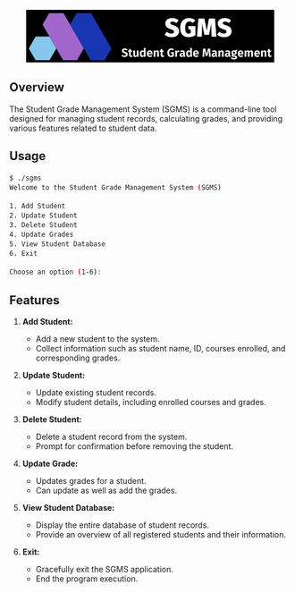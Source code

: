 
<p align="center">
  <img src="Logo.png" alt="Logo">
</p>


## Overview

The Student Grade Management System (SGMS) is a command-line tool designed for managing student records, calculating grades, and providing various features related to student data.


## Usage

```bash
$ ./sgms
Welcome to the Student Grade Management System (SGMS)

1. Add Student
2. Update Student
3. Delete Student
4. Update Grades
5. View Student Database
6. Exit

Choose an option (1-6):
```


## Features

1. **Add Student:**
   - Add a new student to the system.
   - Collect information such as student name, ID, courses enrolled, and corresponding grades.

2. **Update Student:**
   - Update existing student records.
   - Modify student details, including enrolled courses and grades.

3. **Delete Student:**
   - Delete a student record from the system.
   - Prompt for confirmation before removing the student.

4. **Update Grade:**
   - Updates grades for a student.
   - Can update as well as add the grades.

5. **View Student Database:**
   - Display the entire database of student records.
   - Provide an overview of all registered students and their information.
6. **Exit:**
    - Gracefully exit the SGMS application.
    - End the program execution.
